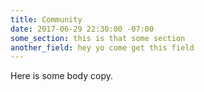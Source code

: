 ```yaml
---
title: Community
date: 2017-06-29 22:30:00 -07:00
some_section: this is that some section
another_field: hey yo come get this field
---
```


Here is some body copy.